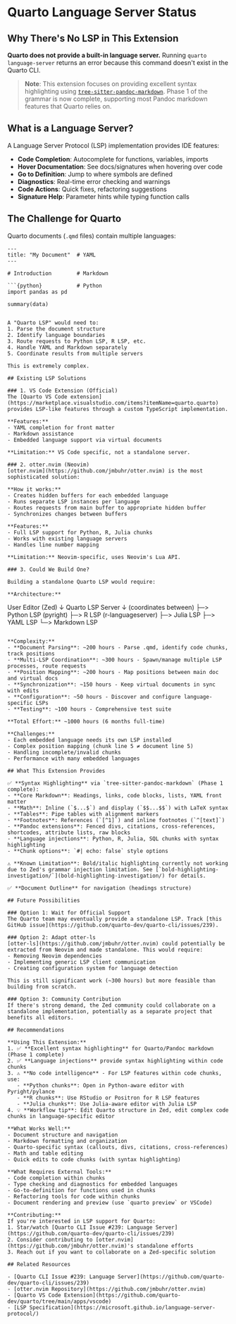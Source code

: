 # Quarto Language Server Status

## Why There's No LSP in This Extension

**Quarto does not provide a built-in language server.** Running `quarto language-server` returns an error because this command doesn't exist in the Quarto CLI.

> **Note**: This extension focuses on providing excellent syntax highlighting using [`tree-sitter-pandoc-markdown`](https://github.com/ck37/tree-sitter-pandoc-markdown). Phase 1 of the grammar is now complete, supporting most Pandoc markdown features that Quarto relies on.

## What is a Language Server?

A Language Server Protocol (LSP) implementation provides IDE features:
- **Code Completion**: Autocomplete for functions, variables, imports
- **Hover Documentation**: See docs/signatures when hovering over code
- **Go to Definition**: Jump to where symbols are defined
- **Diagnostics**: Real-time error checking and warnings
- **Code Actions**: Quick fixes, refactoring suggestions
- **Signature Help**: Parameter hints while typing function calls

## The Challenge for Quarto

Quarto documents (`.qmd` files) contain multiple languages:

```qmd
---
title: "My Document"  # YAML
---

# Introduction        # Markdown

```{python}           # Python
import pandas as pd
```

```{r}                # R
summary(data)
```
```

A "Quarto LSP" would need to:
1. Parse the document structure
2. Identify language boundaries
3. Route requests to Python LSP, R LSP, etc.
4. Handle YAML and Markdown separately
5. Coordinate results from multiple servers

This is extremely complex.

## Existing LSP Solutions

### 1. VS Code Extension (Official)
The [Quarto VS Code extension](https://marketplace.visualstudio.com/items?itemName=quarto.quarto) provides LSP-like features through a custom TypeScript implementation.

**Features:**
- YAML completion for front matter
- Markdown assistance
- Embedded language support via virtual documents

**Limitation:** VS Code specific, not a standalone server.

### 2. otter.nvim (Neovim)
[otter.nvim](https://github.com/jmbuhr/otter.nvim) is the most sophisticated solution:

**How it works:**
- Creates hidden buffers for each embedded language
- Runs separate LSP instances per language
- Routes requests from main buffer to appropriate hidden buffer
- Synchronizes changes between buffers

**Features:**
- Full LSP support for Python, R, Julia chunks
- Works with existing language servers
- Handles line number mapping

**Limitation:** Neovim-specific, uses Neovim's Lua API.

### 3. Could We Build One?

Building a standalone Quarto LSP would require:

**Architecture:**
```
User Editor (Zed)
    ↓
Quarto LSP Server
    ↓ (coordinates between)
    ├─> Python LSP (pyright)
    ├─> R LSP (r-languageserver)
    ├─> Julia LSP
    ├─> YAML LSP
    └─> Markdown LSP
```

**Complexity:**
- **Document Parsing**: ~200 hours - Parse .qmd, identify code chunks, track positions
- **Multi-LSP Coordination**: ~300 hours - Spawn/manage multiple LSP processes, route requests
- **Position Mapping**: ~200 hours - Map positions between main doc and virtual docs
- **Synchronization**: ~150 hours - Keep virtual documents in sync with edits
- **Configuration**: ~50 hours - Discover and configure language-specific LSPs
- **Testing**: ~100 hours - Comprehensive test suite

**Total Effort:** ~1000 hours (6 months full-time)

**Challenges:**
- Each embedded language needs its own LSP installed
- Complex position mapping (chunk line 5 ≠ document line 5)
- Handling incomplete/invalid chunks
- Performance with many embedded languages

## What This Extension Provides

✅ **Syntax Highlighting** via `tree-sitter-pandoc-markdown` (Phase 1 complete):
- **Core Markdown**: Headings, links, code blocks, lists, YAML front matter
- **Math**: Inline (`$...$`) and display (`$$...$$`) with LaTeX syntax
- **Tables**: Pipe tables with alignment markers
- **Footnotes**: References (`[^1]`) and inline footnotes (`^[text]`)
- **Pandoc extensions**: Fenced divs, citations, cross-references, shortcodes, attribute lists, raw blocks
- **Language injections**: Python, R, Julia, SQL chunks with syntax highlighting
- **Chunk options**: `#| echo: false` style options

⚠️ **Known Limitation**: Bold/italic highlighting currently not working due to Zed's grammar injection limitation. See [`bold-highlighting-investigation/`](bold-highlighting-investigation/) for details.

✅ **Document Outline** for navigation (headings structure)

## Future Possibilities

### Option 1: Wait for Official Support
The Quarto team may eventually provide a standalone LSP. Track [this GitHub issue](https://github.com/quarto-dev/quarto-cli/issues/239).

### Option 2: Adapt otter-ls
[otter-ls](https://github.com/jmbuhr/otter.nvim) could potentially be extracted from Neovim and made standalone. This would require:
- Removing Neovim dependencies
- Implementing generic LSP client communication
- Creating configuration system for language detection

This is still significant work (~300 hours) but more feasible than building from scratch.

### Option 3: Community Contribution
If there's strong demand, the Zed community could collaborate on a standalone implementation, potentially as a separate project that benefits all editors.

## Recommendations

**Using This Extension:**
1. ✅ **Excellent syntax highlighting** for Quarto/Pandoc markdown (Phase 1 complete)
2. ✅ **Language injections** provide syntax highlighting within code chunks
3. ⚠️ **No code intelligence** - For LSP features within code chunks, use:
   - **Python chunks**: Open in Python-aware editor with Pyright/pylance
   - **R chunks**: Use RStudio or Positron for R LSP features
   - **Julia chunks**: Use Julia-aware editor with Julia LSP
4. 💡 **Workflow tip**: Edit Quarto structure in Zed, edit complex code chunks in language-specific editor

**What Works Well:**
- Document structure and navigation
- Markdown formatting and organization
- Quarto-specific syntax (callouts, divs, citations, cross-references)
- Math and table editing
- Quick edits to code chunks (with syntax highlighting)

**What Requires External Tools:**
- Code completion within chunks
- Type checking and diagnostics for embedded languages
- Go-to-definition for functions used in chunks
- Refactoring tools for code within chunks
- Document rendering and preview (use `quarto preview` or VSCode)

**Contributing:**
If you're interested in LSP support for Quarto:
1. Star/watch [Quarto CLI Issue #239: Language Server](https://github.com/quarto-dev/quarto-cli/issues/239)
2. Consider contributing to [otter.nvim](https://github.com/jmbuhr/otter.nvim)'s standalone efforts
3. Reach out if you want to collaborate on a Zed-specific solution

## Related Resources

- [Quarto CLI Issue #239: Language Server](https://github.com/quarto-dev/quarto-cli/issues/239)
- [otter.nvim Repository](https://github.com/jmbuhr/otter.nvim)
- [Quarto VS Code Extension](https://github.com/quarto-dev/quarto/tree/main/apps/vscode)
- [LSP Specification](https://microsoft.github.io/language-server-protocol/)
